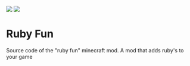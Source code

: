 [![](https://cf.way2muchnoise.eu/full_ruby-fun_downloads.svg)](https://minecraft.curseforge.com/projects/ruby-fun) [![](http://cf.way2muchnoise.eu/versions/For%20MC_ruby-fun_all.svg)](https://minecraft.curseforge.com/projects/ruby-fun/files)

Ruby Fun
========

Source code of the "ruby fun" minecraft mod. A mod that adds ruby's to your game

